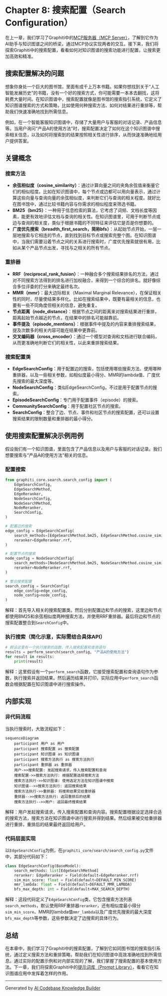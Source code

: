 # Chapter 8: 搜索配置（Search Configuration）

在上一章，我们学习了Graphiti中的[MCP服务器（MCP Server）](07_mcp服务器_mcp_server__.md)，了解到它作为AI助手与知识图谱之间的桥梁，通过MCP协议实现两者的交互。接下来，我们将探索Graphiti中的搜索配置，看看如何对知识图谱的搜索功能进行配置，让搜索更加高效和精准。

## 搜索配置解决的问题
想象你身处一个巨大的图书馆，里面有成千上万本书籍。如果你想找到关于“人工智能发展历史”的书籍，没有一个好的搜索方式，你可能需要一本本去翻找，这将耗费大量时间。在知识图谱中，搜索配置就像是图书馆的搜索指引系统，它定义了知识图谱搜索的方式和策略，比如使用何种搜索方法、如何对结果进行重排等，帮助我们快速准确地找到所需信息。

例如，在一个智能客服知识图谱中，存储了大量用户与客服的对话记录、产品信息等。当用户询问“产品A的使用方法”时，搜索配置决定了如何在这个知识图谱中搜索相关信息，以及如何将搜索到的结果按照相关性进行排序，从而快速准确地给用户提供答案。

## 关键概念
### 搜索方法
 - **余弦相似度（cosine_similarity）**：通过计算向量之间的夹角余弦值来衡量它们的相似程度。比如在知识图谱中，每个节点或边都可以用向量表示，通过计算这些向量与查询向量的余弦相似度，来判断它们与查询的相关程度。就好比在图书馆中，通过比较书籍内容与你需求的相似程度来筛选书籍。
 - **BM25（bm25）**：一种用于信息检索的算法，它考虑了词频、文档长度等因素，能更有效地评估文档与查询的相关性。在知识图谱里，可用于判断节点或边与查询的相关度，类似于根据书籍的不同特征来评估它是否是你想要的。
 - **广度优先搜索（breadth_first_search，简称bfs）**：从起始节点开始，一层一层地搜索与它相连的节点，直到找到目标节点或搜索完整个图。在知识图谱中，当我们需要沿着节点之间的关系进行搜索时，广度优先搜索就很有用，比如从某个产品节点出发，寻找与之相关的所有节点。

### 重排器
 - **RRF（reciprocal_rank_fusion）**：一种融合多个搜索结果排名的方法，通过对不同搜索方法得到的排名进行加权融合，来得到一个综合的排名。就好像综合多位评委的打分来确定最终名次。
 - **MMR（mmr）**：最大边际相关（Maximal Marginal Relevance），在保证相关性的同时，尽量使结果多样化。比如在搜索结果中，既要有最相关的信息，也要有一些不同角度但相关的信息，避免重复。
 - **节点距离（node_distance）**：根据节点之间的距离来对搜索结果进行重排，距离起始节点越近的节点，在结果中的排名可能越靠前。
 - **事件提及（episode_mentions）**：根据事件中提及的内容来重排搜索结果，提及次数多的相关内容可能在结果中更靠前。
 - **交叉编码器（cross_encoder）**：通过一个模型对查询和文档进行联合编码，从而更准确地判断它们的相关性，以此来重排搜索结果。

### 搜索配置类
 - **EdgeSearchConfig**：用于配置边的搜索，包括使用哪些搜索方法、使用哪种重排器，以及一些相关参数，如相似度最小得分、MMR的lambda值、广度优先搜索的最大深度等。
 - **NodeSearchConfig**：类似EdgeSearchConfig，不过是用于配置节点的搜索。
 - **EpisodeSearchConfig**：专门用于配置事件（episode）的搜索。
 - **CommunitySearchConfig**：用于配置社区节点的搜索。
 - **SearchConfig**：整合了边、节点、事件和社区节点的搜索配置，还可以设置搜索结果的限制数量和重排器的最小得分。

## 使用搜索配置解决示例用例
假设我们有一个知识图谱，里面包含了产品信息以及用户与客服的对话记录。我们想要搜索与“产品A的使用方法”相关的信息。

### 配置搜索
```python
from graphiti_core.search.search_config import (
    EdgeSearchConfig,
    EdgeSearchMethod,
    EdgeReranker,
    NodeSearchConfig,
    NodeSearchMethod,
    NodeReranker,
    SearchConfig,
)

# 配置边的搜索
edge_config = EdgeSearchConfig(
    search_methods=[EdgeSearchMethod.bm25, EdgeSearchMethod.cosine_similarity],
    reranker=EdgeReranker.rrf,
)

# 配置节点的搜索
node_config = NodeSearchConfig(
    search_methods=[NodeSearchMethod.bm25, NodeSearchMethod.cosine_similarity],
    reranker=NodeReranker.rrf,
)

# 整合搜索配置
search_config = SearchConfig(
    edge_config=edge_config,
    node_config=node_config,
)
```
解释：首先导入相关的搜索配置类。然后分别配置边和节点的搜索，这里边和节点都使用BM25和余弦相似度两种搜索方法，并使用RRF重排器。最后将边和节点的搜索配置整合到`SearchConfig`中。

### 执行搜索（简化示意，实际需结合具体API）
```python
# 假设这里有一个执行搜索的函数，传入搜索配置和查询语句
results = perform_search(search_config, "产品A的使用方法")
for result in results:
    print(result)
```
解释：这里假设有一个`perform_search`函数，它接受搜索配置和查询语句作为参数，执行搜索并返回结果。然后遍历结果并打印，实际应用中`perform_search`函数会根据配置在知识图谱中进行搜索操作。

## 内部实现
### 非代码流程
当执行搜索时，大致流程如下：
```mermaid
sequenceDiagram
    participant 用户 as 用户
    participant 搜索配置 as 搜索配置
    participant 知识图谱 as 知识图谱
    participant 搜索方法执行 as 搜索方法执行
    participant 重排器 as 重排器
    用户->>搜索配置: 发起搜索请求，传入搜索配置和查询
    搜索配置->>搜索方法执行: 根据配置选择搜索方法
    搜索方法执行->>知识图谱: 使用选定方法在知识图谱中搜索
    知识图谱-->>搜索方法执行: 返回搜索结果
    搜索方法执行->>重排器: 将搜索结果交给重排器
    重排器-->>搜索方法执行: 返回重排后的结果
    搜索方法执行-->>用户: 返回最终搜索结果
```
解释：用户发起搜索请求，传入搜索配置和查询内容。搜索配置根据设定选择合适的搜索方法，搜索方法在知识图谱中进行搜索并得到结果。然后结果被交给重排器进行重排，重排后的结果最终返回给用户。

### 代码层面实现
以`EdgeSearchConfig`为例，在`graphiti_core/search/search_config.py`文件中，其部分代码如下：
```python
class EdgeSearchConfig(BaseModel):
    search_methods: list[EdgeSearchMethod]
    reranker: EdgeReranker = Field(default=EdgeReranker.rrf)
    sim_min_score: float = Field(default=DEFAULT_MIN_SCORE)
    mmr_lambda: float = Field(default=DEFAULT_MMR_LAMBDA)
    bfs_max_depth: int = Field(default=MAX_SEARCH_DEPTH)
```
解释：这段代码定义了`EdgeSearchConfig`类，它包含搜索方法列表`search_methods`，默认使用RRF重排器`reranker`，还有相似度最小得分`sim_min_score`、MMR的lambda值`mmr_lambda`以及广度优先搜索的最大深度`bfs_max_depth`等参数，这些参数决定了边搜索的具体行为。

## 总结
在本章中，我们学习了Graphiti中的搜索配置，了解到它如同图书馆的搜索指引系统，通过定义搜索方法和重排策略，帮助我们在知识图谱中高效准确地找到所需信息。通过实际的配置示例和对内部实现的了解，我们掌握了搜索配置的基本使用方法。下一章，我们将探索Graphiti中的[提示词库（Prompt Library）](09_提示词库_prompt_library__.md)，看看它在知识图谱应用中发挥着怎样的作用。 

---

Generated by [AI Codebase Knowledge Builder](https://github.com/The-Pocket/Tutorial-Codebase-Knowledge)